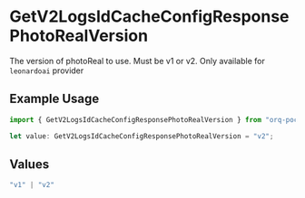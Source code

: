 # GetV2LogsIdCacheConfigResponsePhotoRealVersion

The version of photoReal to use. Must be v1 or v2. Only available for `leonardoai` provider

## Example Usage

```typescript
import { GetV2LogsIdCacheConfigResponsePhotoRealVersion } from "orq-poc-typescript-multi-env-version/models/operations";

let value: GetV2LogsIdCacheConfigResponsePhotoRealVersion = "v2";
```

## Values

```typescript
"v1" | "v2"
```